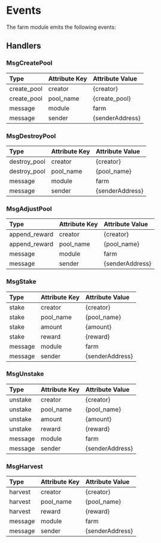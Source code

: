 <!--
order: 3
-->

# Events

The farm module emits the following events:

## Handlers

### MsgCreatePool

| Type        | Attribute Key | Attribute Value |
| :---------- | :------------ | :-------------- |
| create_pool | creator       | {creator}       |
| create_pool | pool_name     | {create_pool}   |
| message     | module        | farm            |
| message     | sender        | {senderAddress} |

### MsgDestroyPool

| Type         | Attribute Key | Attribute Value |
| :----------- | :------------ | :-------------- |
| destroy_pool | creator       | {creator}       |
| destroy_pool | pool_name     | {pool_name}     |
| message      | module        | farm            |
| message      | sender        | {senderAddress} |

### MsgAdjustPool

| Type          | Attribute Key | Attribute Value |
| :------------ | :------------ | :-------------- |
| append_reward | creator       | {creator}       |
| append_reward | pool_name     | {pool_name}     |
| message       | module        | farm            |
| message       | sender        | {senderAddress} |

### MsgStake

| Type    | Attribute Key | Attribute Value |
| :------ | :------------ | :-------------- |
| stake   | creator       | {creator}       |
| stake   | pool_name     | {pool_name}     |
| stake   | amount        | {amount}        |
| stake   | reward        | {reward}        |
| message | module        | farm            |
| message | sender        | {senderAddress} |

### MsgUnstake

| Type    | Attribute Key | Attribute Value |
| :------ | :------------ | :-------------- |
| unstake | creator       | {creator}       |
| unstake | pool_name     | {pool_name}     |
| unstake | amount        | {amount}        |
| unstake | reward        | {reward}        |
| message | module        | farm            |
| message | sender        | {senderAddress} |

### MsgHarvest

| Type    | Attribute Key | Attribute Value |
| :------ | :------------ | :-------------- |
| harvest | creator       | {creator}       |
| harvest | pool_name     | {pool_name}     |
| harvest | reward        | {reward}        |
| message | module        | farm            |
| message | sender        | {senderAddress} |

